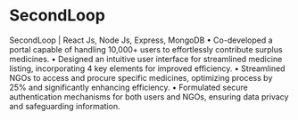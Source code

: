 # SecondLoop
SecondLoop | React Js, Node Js, Express, MongoDB
• Co-developed a portal capable of handling 10,000+ users to effortlessly contribute surplus medicines.
• Designed an intuitive user interface for streamlined medicine listing, incorporating 4 key elements for improved efficiency.
• Streamlined NGOs to access and procure specific medicines, optimizing process by 25% and significantly enhancing efficiency.
• Formulated secure authentication mechanisms for both users and NGOs, ensuring data privacy and safeguarding information.
